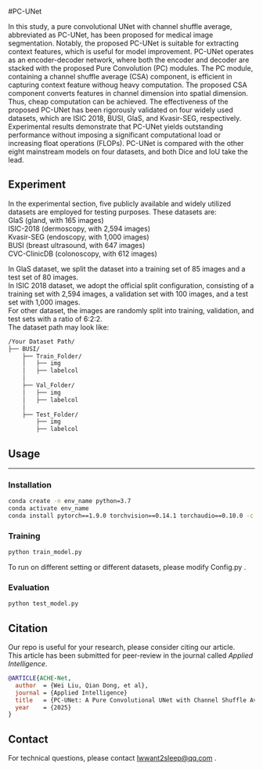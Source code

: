 #PC-UNet

In this study, a pure convolutional UNet with channel shuffle average, abbreviated as PC-UNet, has been proposed for medical image segmentation. Notably, the proposed PC-UNet is suitable for extracting context features, which is useful for model improvement. PC-UNet operates as an encoder-decoder network, where both the encoder and decoder are stacked with the proposed Pure Convolution (PC) modules. The PC module, containing a channel shuffle average (CSA) component, is efficient in capturing context feature withoug heavy computation. The proposed CSA component converts features in channel dimension into spatial dimension. Thus, cheap computation can be achieved. The effectiveness of the proposed PC-UNet has been rigorously validated on four widely used datasets, which are ISIC 2018, BUSI, GlaS, and Kvasir-SEG, respectively. Experimental results demonstrate that PC-UNet yields outstanding performance without imposing a significant computational load or increasing float operations (FLOPs). PC-UNet is compared with the other eight mainstream models on four datasets, and both Dice and IoU take the lead.


## Experiment
In the experimental section, five publicly available and widely utilized datasets are employed for testing purposes. These datasets are:<br> 
GlaS (gland, with 165 images)<br>
ISIC-2018 (dermoscopy, with 2,594 images)<br>
Kvasir-SEG (endoscopy, with 1,000 images)<br> 
BUSI (breast ultrasound, with 647 images)<br> 
CVC-ClinicDB (colonoscopy, with 612 images)<br>  


In GlaS dataset, we split the dataset into a training set of 85 images and a test set of 80 images. <br>
In ISIC 2018 dataset, we adopt the official split configuration, consisting of a training set with 2,594 images, a validation set with 100 images, and a test set with 1,000 images. <br>
For other dataset, the images are randomly split into training, validation, and test sets with a ratio of 6:2:2.<br>
The dataset path may look like:
```bash
/Your Dataset Path/
├── BUSI/
    ├── Train_Folder/
    │   ├── img
    │   ├── labelcol
    │
    ├── Val_Folder/
    │   ├── img
    │   ├── labelcol
    │
    ├── Test_Folder/
        ├── img
        ├── labelcol
```


## Usage

---

### **Installation**
```bash
conda create -n env_name python=3.7
conda activate env_name
conda install pytorch==1.9.0 torchvision==0.14.1 torchaudio==0.10.0 -c pytorch -c nvidia
``` 


### **Training**
```bash
python train_model.py
```
To run on different setting or different datasets, please modify Config.py .


### **Evaluation**
```bash
python test_model.py
``` 


## Citation

Our repo is useful for your research, please consider citing our article. <br>
This article has been submitted for peer-review in the journal called *Applied Intelligence*.<br>
```bibtex
@ARTICLE{ACHE-Net,
  author  = {Wei Liu, Qian Dong, et al},
  journal = {Applied Intelligence}
  title   = {PC-UNet: A Pure Convolutional UNet with Channel Shuffle Average for Medical Image Segmentation},
  year    = {2025}
}
```


## Contact
For technical questions, please contact lwwant2sleep@qq.com .
